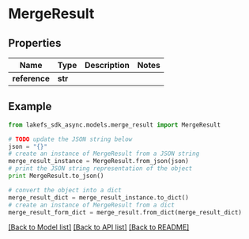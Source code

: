 # MergeResult


## Properties
Name | Type | Description | Notes
------------ | ------------- | ------------- | -------------
**reference** | **str** |  | 

## Example

```python
from lakefs_sdk_async.models.merge_result import MergeResult

# TODO update the JSON string below
json = "{}"
# create an instance of MergeResult from a JSON string
merge_result_instance = MergeResult.from_json(json)
# print the JSON string representation of the object
print MergeResult.to_json()

# convert the object into a dict
merge_result_dict = merge_result_instance.to_dict()
# create an instance of MergeResult from a dict
merge_result_form_dict = merge_result.from_dict(merge_result_dict)
```
[[Back to Model list]](../README.md#documentation-for-models) [[Back to API list]](../README.md#documentation-for-api-endpoints) [[Back to README]](../README.md)


